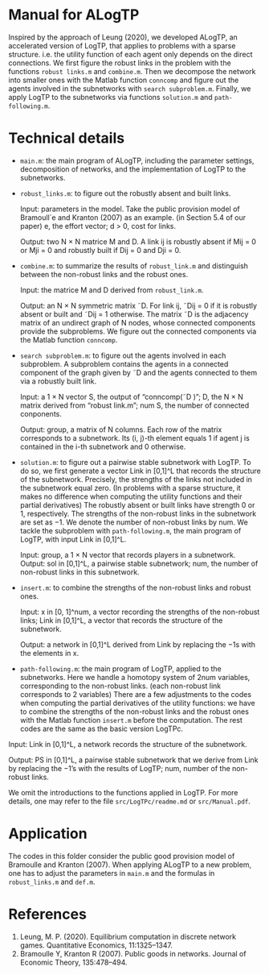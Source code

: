 # Manual for ALogTP
Inspired by the approach of Leung (2020), we developed ALogTP, an accelerated version of LogTP, that applies to problems with a sparse structure.
i.e. the utility function of each agent only depends on the direct connections. 
We first figure the robust links in the problem with the functions `robust links.m`
and `combine.m`. Then we decompose the network into smaller ones with the
Matlab function `conncomp` and figure out the agents involved in the subnetworks
with `search subproblem.m`. Finally, we apply LogTP to the subnetworks via
functions `solution.m` and `path-following.m`.

# Technical details

- `main.m`: the main program of ALogTP, including the parameter settings, decomposition
of networks, and the implementation of LogTP to the subnetworks.

- `robust_links.m`: to figure out the robustly absent and built links.
  
  Input: parameters in the model. Take the public provision model of Bramoull´e and
  Kranton (2007) as an example. (in Section 5.4 of our paper) e, the effort
  vector; d > 0, cost for links.
  
  Output: two N × N matrice M and D. A link ij is robustly absent if
  Mij = 0 or Mji = 0 and robustly built if Dij = 0 and Dji = 0.
  
- `combine.m`: to summarize the results of `robust_link.m` and distinguish between
the non-robust links and the robust ones.
  
  Input: the matrice M and D derived from `robust_link.m`.
  
  Output: an N × N symmetric matrix ˜D. For link ij, ˜Dij = 0 if it is robustly absent
  or built and ˜Dij = 1 otherwise. The matrix ˜D is the
  adjacency matrix of an undirect graph of N nodes, whose connected components provide the
  subproblems. We figure out the connected components via the Matlab function
  `conncomp`.
  
- `search subproblem.m`: to figure out the agents involved in each subproblem. A
  subproblem contains the agents in a connected component of the graph given by
  ˜D and the agents connected to them via a robustly built link.
  
  Input: a 1 × N vector S, the output of “conncomp(˜D )”; D, the N × N matrix
  derived from “robust link.m”; num S, the number of connected conponents.
  
  Output: group, a matrix of N columns. Each row of the matrix corresponds to
  a subnetwork. Its (i, j)-th element equals 1 if agent j is contained in the i-th
  subnetwork and 0 otherwise.
  
- `solution.m`: to figure out a pairwise stable subnetwork with LogTP. To do so,
  we first generate a vector Link in [0,1]^L that records the structure of the subnetwork.
  Precisely, the strengths of the links not included in the subnetwork equal zero.
  (In problems with a sparse structure, it makes no difference when computing the
  utility functions and their partial derivatives) The robustly absent or built links
  have strength 0 or 1, respectively. The strengths of the non-robust links in the
  subnetwork are set as −1. We denote the number of non-robust links by num.
  We tackle the subproblem with `path-following.m`, the main program of
  LogTP, with input Link in [0,1]^L.

  Input: group, a 1 × N vector that records players in a subnetwork.
  Output: sol in [0,1]^L, a pairwise stable subnetwork; num, the number of non-robust
  links in this subnetwork.
  
- `insert.m`: to combine the strengths of the non-robust links and robust ones.
  
  Input: x in [0, 1]^num, a vector recording the strengths of the non-robust links;
  Link in [0,1]^L, a vector that records the structure of the subnetwork.
  
  Output: a network in [0,1]^L derived from Link by replacing the −1s with the elements
  in x.
  
- `path-following.m`: the main program of LogTP, applied to the subnetworks.
Here we handle a homotopy system of 2num variables, corresponding to
the non-robust links. (each non-robust link corresponds to 2 variables) There are a few adjustments to the codes when computing
the partial derivatives of the utility functions: we have to combine the strengths
of the non-robust links and the robust ones with the Matlab function `insert.m`
before the computation. The rest codes are the same as the basic version
LogTPc.

Input: Link in [0,1]^L, a network records the structure of the subnetwork.

Output: PS in [0,1]^L, a pairwise stable subnetwork that we derive from Link by
replacing the −1’s with the results of LogTP; num, number of the non-robust links.

We omit the introductions to the functions applied in LogTP. For more details, one may refer to the file `src/LogTPc/readme.md` or `src/Manual.pdf`.

# Application

The codes in this folder consider the public good provision model of Bramoulle and Kranton (2007). When applying ALogTP to a new problem, one has to adjust the parameters in `main.m` and the formulas in `robust_links.m` and `def.m`.

# References
1. Leung, M. P. (2020). Equilibrium computation in discrete network games. Quantitative Economics, 11:1325–1347.
2. Bramoulle Y, Kranton R (2007). Public goods in networks. Journal of Economic Theory, 135:478–494.
